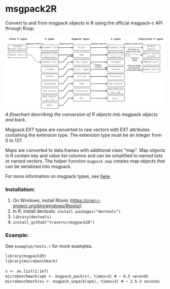 # msgpack2R
Convert to and from msgpack objects in R using the official msgpack-c API through Rcpp.

![flowchart](vignettes/msgpack_flowchart.png "Conversion flowchart")
*A flowchart describing the conversion of R objects into msgpack objects and back.*

Msgpack EXT types are converted to raw vectors with EXT attributes containing the extension type.  The extension type must be an integer from 0 to 127.  

Maps are converted to data.frames with additional class "map".  Map objects in R contain key and value list columns and can be simplified to named lists or named vectors.  The helper function `msgpack_map` creates map objects that can be serialized into msgpack.  

For more information on msgpack types, see [here](https://github.com/msgpack/msgpack/blob/master/spec.md).  

### Installation:
1. On Windows, install Rtools (https://cran.r-project.org/bin/windows/Rtools/)
2. In R, install devtools: `install.packages("devtools")`
3. `library(devtools)`
4. `install_github("traversc/msgpack2R")`

### Example:
See `examples/tests.r` for more examples.  
```
library(msgpack2R)
library(microbenchmark)

x <- as.list(1:1e7)
microbenchmark(xpk <- msgpack_pack(x), times=3) # ~ 0.5 seconds
microbenchmark(xu <- msgpack_unpack(xpk), times=3) # ~ 2.5-3 seconds
```